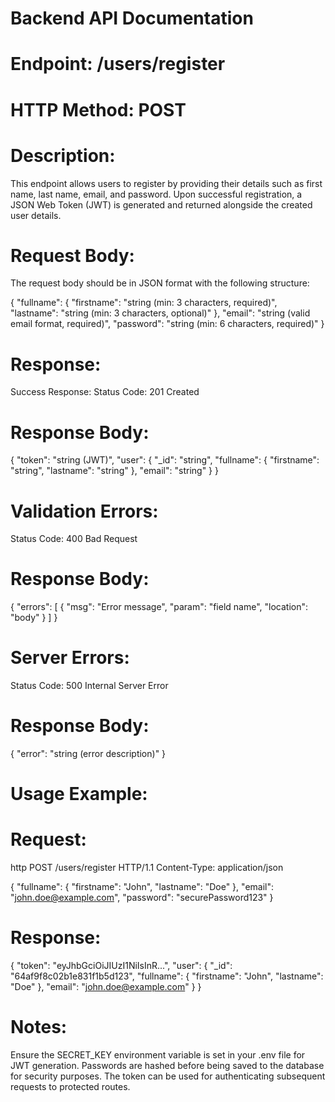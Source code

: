 
# Backend API Documentation

# Endpoint: /users/register

# HTTP Method: POST

# Description:
This endpoint allows users to register by providing their details such as first name, last name, email, and password. Upon successful registration, a JSON Web Token (JWT) is generated and returned alongside the created user details.

# Request Body:
The request body should be in JSON format with the following structure:

{
  "fullname": {
    "firstname": "string (min: 3 characters, required)",
    "lastname": "string (min: 3 characters, optional)"
  },
  "email": "string (valid email format, required)",
  "password": "string (min: 6 characters, required)"
}

# Response:
Success Response:
Status Code: 201 Created

# Response Body:
{
  "token": "string (JWT)",
  "user": {
    "_id": "string",
    "fullname": {
      "firstname": "string",
      "lastname": "string"
    },
    "email": "string"
  }
}

# Validation Errors:
Status Code: 400 Bad Request

# Response Body:
{
  "errors": [
    {
      "msg": "Error message",
      "param": "field name",
      "location": "body"
    }
  ]
}

# Server Errors:
Status Code: 500 Internal Server Error

# Response Body:
{
  "error": "string (error description)"
}

# Usage Example:
# Request:
http
POST /users/register HTTP/1.1
Content-Type: application/json

{
  "fullname": {
    "firstname": "John",
    "lastname": "Doe"
  },
  "email": "john.doe@example.com",
  "password": "securePassword123"
}

# Response:
{
  "token": "eyJhbGciOiJIUzI1NiIsInR...",
  "user": {
    "_id": "64af9f8c02b1e831f1b5d123",
    "fullname": {
      "firstname": "John",
      "lastname": "Doe"
    },
    "email": "john.doe@example.com"
  }
}

# Notes:
Ensure the SECRET_KEY environment variable is set in your .env file for JWT generation.
Passwords are hashed before being saved to the database for security purposes.
The token can be used for authenticating subsequent requests to protected routes.